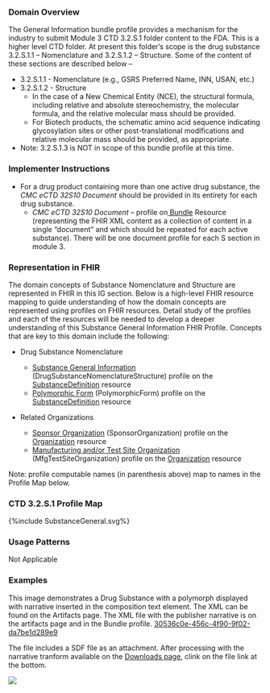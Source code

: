 ### Domain Overview

The General Information bundle profile provides a mechanism for the industry to submit Module 3 CTD 3.2.S.1 folder content to the FDA. This is a higher level CTD folder.  At present this folder’s scope is the drug substance 3.2.S.1.1 – Nomenclature and 3.2.S.1.2 – Structure.  Some of the content of these sections are described below –
- 3.2.S.1.1 - Nomenclature (e.g., GSRS Preferred Name, INN, USAN, etc.)
- 3.2.S.1.2 - Structure
    - In the case of a New Chemical Entity (NCE), the structural formula, including relative and absolute stereochemistry, the molecular formula, and the relative molecular mass should be provided.
    -  For Biotech products, the schematic amino acid sequence indicating glycosylation sites or other post-translational modifications and relative molecular mass should be provided, as appropriate.
- Note: 3.2.S.1.3 is NOT in scope of this bundle profile at this time.

### Implementer Instructions

- For a drug product containing more than one active drug substance, the _CMC eCTD 32S10 Document_ should be provided in its entirety for each drug substance.
    -  _CMC eCTD 32S10 Document_ – profile on[ Bundle](http://hl7.org/fhir/R5/bundle.html) Resource (representing the FHIR XML content as a collection of content in a single “document” and which should be repeated for each active substance). There will be one document profile for each S section in module 3.   

### Representation in FHIR

The domain concepts of Substance Nomenclature and Structure are represented in FHIR in this IG section. Below is a high-level FHIR resource mapping to guide understanding of how the domain concepts are represented using profiles on FHIR resources. Detail study of the profiles and each of the resources will be needed to develop a deeper understanding of this Substance General Information FHIR Profile. Concepts that are key to this domain include the following:

* Drug Substance Nomenclature
    * [Substance General Information](https://build.fhir.org/ig/HL7/FHIR-us-pq-cmc-fda/StructureDefinition-pqcmc-drug-substance-nomenclature-structure.html) (DrugSubstanceNomenclatureStructure) profile on the [SubstanceDefinition](https://hl7.org/fhir/R5/substancedefinition.html) resource
    * [Polymorphic Form](https://build.fhir.org/ig/HL7/FHIR-us-pq-cmc-fda/StructureDefinition-pqcmc-polymorphic-form.html) (PolymorphicForm) profile on the [SubstanceDefinition](https://hl7.org/fhir/R5/substancedefinition.html) resource

* Related Organizations
    * [Sponsor Organization](https://build.fhir.org/ig/HL7/FHIR-us-pq-cmc-fda/StructureDefinition-cmc-sponsor-organization.html) (SponsorOrganization) profile on the<span style="text-decoration:underline;"> [Organization](http://hl7.org/fhir/R5/organization.html)</span> resource
    * [Manufacturing and/or Test Site Organization](https://build.fhir.org/ig/HL7/FHIR-us-pq-cmc-fda/StructureDefinition-mfg-test-site-organization.html) (MfgTestSiteOrganization) profile on the [Organization](http://hl7.org/fhir/R5/organization.html) resource

Note: profile computable names (in parenthesis above) map to names in the Profile Map below. 


### CTD 3.2.S.1 Profile Map

<div>{%include SubstanceGeneral.svg%}</div>

### Usage Patterns

Not Applicable
### Examples

This image demonstrates a Drug Substance with a polymorph displayed with narrative inserted in the composition text element.  The XML can be found on the Artifacts page. The XML file with the publisher narrative is on the artifacts page and in the Bundle profile. [30536c0e-456c-4f90-9f02-da7be1d289e9](Bundle-30536c0e-456c-4f90-9f02-da7be1d289e9.html)

The file includes a SDF file as an attachment.  After processing with the narrative tranform available on the [Downloads page](downloads.html), clink on the file link at the bottom.

<div><img src="32S10Lev.png" /></div>

